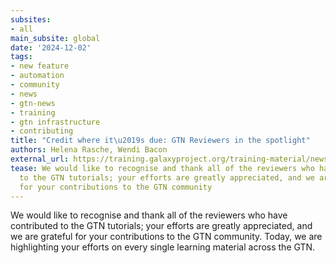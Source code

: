 ```yaml
---
subsites:
- all
main_subsite: global
date: '2024-12-02'
tags:
- new feature
- automation
- community
- news
- gtn-news
- training
- gtn infrastructure
- contributing
title: "Credit where it\u2019s due: GTN Reviewers in the spotlight"
authors: Helena Rasche, Wendi Bacon
external_url: https://training.galaxyproject.org/training-material/news/2024/12/02/reviewing.html
tease: We would like to recognise and thank all of the reviewers who have contributed
  to the GTN tutorials; your efforts are greatly appreciated, and we are grateful
  for your contributions to the GTN community
---
```

We would like to recognise and thank all of the reviewers who have contributed to the GTN tutorials; your efforts are greatly appreciated, and we are grateful for your contributions to the GTN community. Today, we are highlighting your efforts on every single learning material across the GTN.